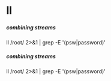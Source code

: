 # ll

##### combining streams

   ll  /root/ 2>&1 | grep -E '(psw|password)'

##### combining streams

   ll  /root/ 2>&1 | grep -E '(psw|password)'
